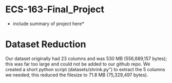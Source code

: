# ECS-163-Final_Project
* include summary of project here*

# Dataset Reduction
Our dataset originally had 23 columns and was 530 MB (556,689,157 bytes); this was far too large and could not be added to our github repo. We created a short python script (datasets/shrink.py") to extract the 5 columns we needed; this reduced the filesize to 71.8 MB (75,329,497 bytes).
